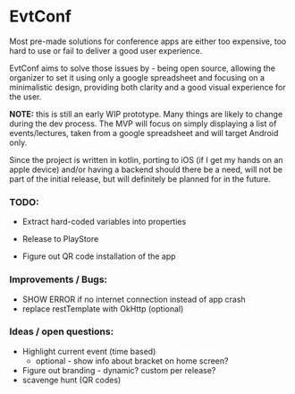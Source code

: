 # EvtConf

Most pre-made solutions for conference apps are either too expensive, too hard to use or fail to deliver
a good user experience.

EvtConf aims to solve those issues by - being open source, allowing the organizer to set it using only
a google spreadsheet and focusing on a minimalistic design, providing both clarity and a good visual experience for the user.


__NOTE:__ this is still an early WIP prototype. Many things are likely to change during the dev process.
The MVP will focus on simply displaying a list of events/lectures, taken from a google spreadsheet and will target Android only.

Since the project is written in kotlin, porting to iOS (if I get my hands on an apple device)
and/or having a backend should there be a need, will not be part of the initial release, 
but will definitely be planned for in the future.





### TODO:
* Extract hard-coded variables into properties

* Release to PlayStore
* Figure out QR code installation of the app

### Improvements / Bugs:

* SHOW ERROR if no internet connection instead of app crash
* replace restTemplate with OkHttp (optional)


### Ideas / open questions:

* Highlight current event (time based)
  * optional - show info about bracket on home screen?
* Figure out branding - dynamic? custom per release?
* scavenge hunt (QR codes)
